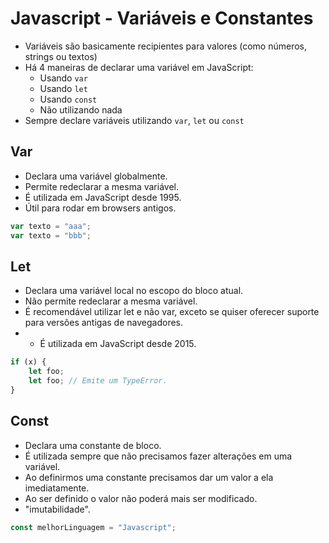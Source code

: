 # Javascript - Variáveis e Constantes

- Variáveis são basicamente recipientes para valores (como números, strings ou textos)
- Há 4 maneiras de declarar uma variável em JavaScript:
    - Usando ``` var ```
    - Usando ``` let ```
    - Usando ``` const ```
    - Não utilizando nada
- Sempre declare variáveis utilizando ``` var ```, ``` let ``` ou ``` const ```

## Var

- Declara uma variável globalmente.
- Permite redeclarar a mesma variável.
- É utilizada em JavaScript desde 1995.
- Útil para rodar em browsers antigos.

~~~javascript
var texto = "aaa";
var texto = "bbb";
~~~

## Let

- Declara uma variável local no escopo do bloco atual.
- Não permite redeclarar a mesma variável.
- É recomendável utilizar let e não var, exceto se quiser oferecer suporte para versões antigas de navegadores.
- - É utilizada em JavaScript desde 2015.

~~~javascript
if (x) {
    let foo;
    let foo; // Emite um TypeError.
}
~~~

## Const

- Declara uma constante de bloco.
- É utilizada sempre que não precisamos fazer alterações em uma variável.
- Ao definirmos uma constante precisamos dar um valor a ela imediatamente.
- Ao ser definido o valor não poderá mais ser modificado.
- "imutabilidade".

~~~javascript
const melhorLinguagem = "Javascript";
~~~
